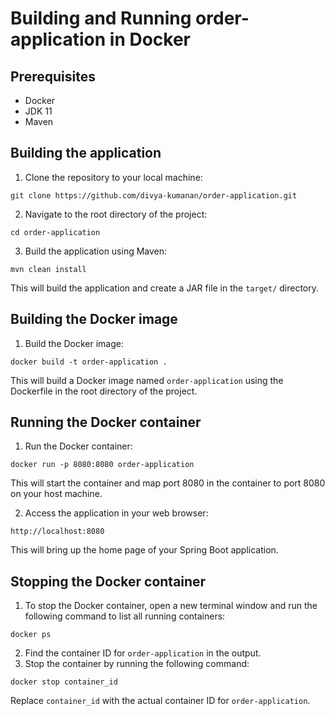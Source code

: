 # Building and Running order-application in Docker
## Prerequisites
* Docker
* JDK 11
* Maven
## Building the application
1. Clone the repository to your local machine:
```
git clone https://github.com/divya-kumanan/order-application.git
```
2. Navigate to the root directory of the project:
```
cd order-application
```
3. Build the application using Maven:
```
mvn clean install
```
This will build the application and create a JAR file in the `target/` directory.

## Building the Docker image
1. Build the Docker image:
```
docker build -t order-application .
```
This will build a Docker image named `order-application` using the Dockerfile in the root directory of the project.

## Running the Docker container
1. Run the Docker container:
```
docker run -p 8080:8080 order-application
```
This will start the container and map port 8080 in the container to port 8080 on your host machine.

2. Access the application in your web browser:
```
http://localhost:8080
```
This will bring up the home page of your Spring Boot application.

## Stopping the Docker container
1. To stop the Docker container, open a new terminal window and run the following command to list all running containers:
```
docker ps
```
2. Find the container ID for `order-application` in the output.
3. Stop the container by running the following command:
```
docker stop container_id
```
Replace `container_id` with the actual container ID for `order-application`.